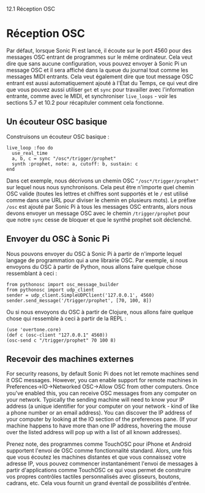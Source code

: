12.1 Réception OSC

# Réception OSC

Par défaut, lorsque Sonic Pi est lancé, il écoute sur le port 4560 pour des messages OSC entrant de programmes sur le même ordinateur. Cela veut dire que sans aucune configuration, vous pouvez envoyer à Sonic Pi un message OSC et il sera affiché dans la queue du journal tout comme les messages MIDI entrants. Cela veut également dire que tout message OSC entrant est aussi automatiquement ajouté à l'État du Temps, ce qui veut dire que vous pouvez aussi utiliser `get` et `sync` pour travailler avec l'information entrante, comme avec le MIDI, et synchroniser `live_loops` - voir les sections 5.7 et 10.2 pour récapituler comment cela fonctionne.

## Un écouteur OSC basique

Construisons un écouteur OSC basique :

```
live_loop :foo do
  use_real_time
  a, b, c = sync "/osc*/trigger/prophet"
  synth :prophet, note: a, cutoff: b, sustain: c
end
```

Dans cet exemple, nous décrivons un chemin OSC `"/osc*/trigger/prophet"` sur lequel nous nous synchronisons. Cela peut être n'importe quel chemin OSC valide (toutes les lettres et chiffres sont supportés et le `/` est utilisé comme dans une URL pour diviser le chemin en plusieurs mots). Le préfixe `/osc` est ajouté par Sonic Pi à tous les messages OSC entrants, alors nous devons envoyer un message OSC avec le chemin `/trigger/prophet` pour que notre `sync` cesse de bloquer et que le synthé prophet soit déclenché.


## Envoyer du OSC à Sonic Pi

Nous pouvons envoyer du OSC à Sonic Pi à partir de n'importe lequel langage de programmation qui a une librairie OSC. Par exemple, si nous envoyons du OSC à partir de Python, nous allons faire quelque chose ressemblant à ceci :

```
from pythonosc import osc_message_builder
from pythonosc import udp_client
sender = udp_client.SimpleUDPClient('127.0.0.1', 4560)
sender.send_message('/trigger/prophet', [70, 100, 8])
```

Ou si nous envoyons du OSC à partir de Clojure, nous allons faire quelque chose qui ressemble à ceci à partir de la REPL :

```
(use 'overtone.core)
(def c (osc-client "127.0.0.1" 4560))
(osc-send c "/trigger/prophet" 70 100 8)
```

## Recevoir des machines externes

For security reasons, by default Sonic Pi does not let remote machines send it OSC messages. However, you can enable support for remote machines in Preferences->IO->Networked OSC->Allow OSC from other computers. Once you've enabled this, you can receive OSC messages from any computer on your network. Typically the sending machine will need to know your IP address (a unique identifier for your computer on your network - kind of like a phone number or an email address). You can discover the IP address of your computer by looking at the IO section of the preferences pane. (If your machine happens to have more than one IP address, hovering the mouse over the listed address will pop up with a list of all known addresses).

Prenez note, des programmes comme TouchOSC pour iPhone et Android supportent l'envoi de OSC comme fonctionnalité standard. Alors, une fois que vous écoutez les machines distantes et que vous connaissez votre adresse IP, vous pouvez commencer instantanément l'envoi de messages à partir d'applications comme TouchOSC ce qui vous permet de construire vos propres contrôles tactiles personnalisés avec glisseurs, boutons, cadrans, etc. Cela vous fournit un grand éventail de possibilités d'entrée.
